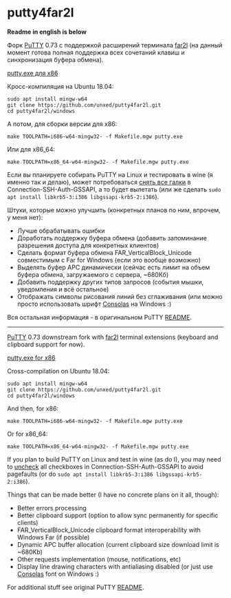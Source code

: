 # putty4far2l
**Readme in english is below**

Форк [PuTTY](https://www.chiark.greenend.org.uk/~sgtatham/putty/latest.html) 0.73 с поддержкой расширений терминала [far2l](https://github.com/elfmz/far2l) (на данный момент готова полная поддержка всех сочетаний клавиш и синхронизация буфера обмена).

[putty.exe для x86](https://github.com/unxed/putty4far2l/raw/master/windows/putty.exe)

Кросс-компиляция на Ubuntu 18.04:
```
sudo apt install mingw-w64
git clone https://github.com/unxed/putty4far2l.git
cd putty4far2l/windows
```

А потом, для сборки версии для x86:

`make TOOLPATH=i686-w64-mingw32- -f Makefile.mgw putty.exe`

Или для x86_64:

`make TOOLPATH=x86_64-w64-mingw32- -f Makefile.mgw putty.exe`

Если вы планируете собирать PuTTY на Linux и тестировать в wine (я именно так и делаю), может потребоваться [снять все галки](https://bugs.winehq.org/show_bug.cgi?id=48196) в Connection-SSH-Auth-GSSAPI, а то будет вылетать (или же сделать `sudo apt install libkrb5-3:i386 libgssapi-krb5-2:i386`).

Штуки, которые можно улучшить (конкретных планов по ним, впрочем, у меня нет):
- Лучше обрабатывать ошибки
- Доработать поддержку буфера обмена (добавить запоминание разрешения доступа для конкретных клиентов)
- Сделать формат буфера обмена FAR_VerticalBlock_Unicode совместимым с Far for Windows (если это вообще возможно)
- Выделять буфер APC динамически (сейчас есть лимит на объем буфера обмена, загружаемого с сервера, ~680Кб)
- Добавить поддержку других типов запросов (события мышки, уведомления и всё остальное)
- Отображать символы рисования линий без сглаживания (или можно просто использовать шрифт [Consolas](https://en.wikipedia.org/wiki/Consolas) на Windows :)

Вся остальная информация - в оригинальном PuTTY [README](https://github.com/unxed/putty4far2l/blob/master/README).

---

[PuTTY](https://www.chiark.greenend.org.uk/~sgtatham/putty/latest.html) 0.73 downstream fork with [far2l](https://github.com/elfmz/far2l) terminal
extensions (keyboard and clipboard support for now).

[putty.exe for x86](https://github.com/unxed/putty4far2l/raw/master/windows/putty.exe)

Cross-compilation on Ubuntu 18.04:
```
sudo apt install mingw-w64
git clone https://github.com/unxed/putty4far2l.git
cd putty4far2l/windows
```

And then, for x86:

`make TOOLPATH=i686-w64-mingw32- -f Makefile.mgw putty.exe`

Or for x86_64:

`make TOOLPATH=x86_64-w64-mingw32- -f Makefile.mgw putty.exe`

If you plan to build PuTTY on Linux and test in wine (as do I), you may need to [uncheck](https://bugs.winehq.org/show_bug.cgi?id=48196) all checkboxes in Connection-SSH-Auth-GSSAPI to avoid pagefaults (or do `sudo apt install libkrb5-3:i386 libgssapi-krb5-2:i386`).

Things that can be made better (I have no concrete plans on it all, though):
- Better errors processing
- Better clipboard support (option to allow sync permanently for specific clients)
- FAR_VerticalBlock_Unicode clipboard format interoperability with Windows Far (if possible)
- Dynamic APC buffer allocation (current clipboard size download limit is ~680Kb)
- Other requests implementation (mouse, notifications, etc)
- Display line drawing characters with antialiasing disabled (or just use [Consolas](https://en.wikipedia.org/wiki/Consolas) font on Windows :)

For additional stuff see original PuTTY [README](https://github.com/unxed/putty4far2l/blob/master/README).

